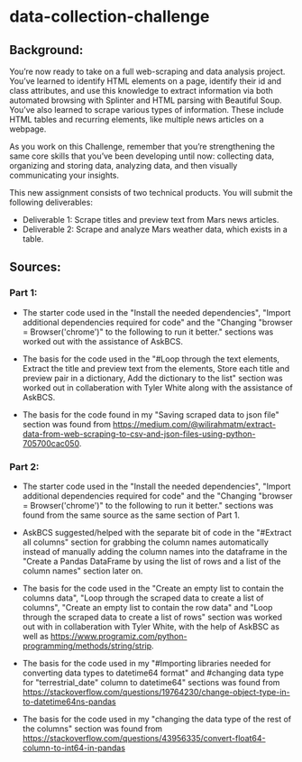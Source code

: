 # data-collection-challenge
## **Background:**

You’re now ready to take on a full web-scraping and data analysis project. You’ve learned to identify HTML elements on a page, identify their id and class attributes, and use this knowledge to extract information via both automated browsing with Splinter and HTML parsing with Beautiful Soup. You’ve also learned to scrape various types of information. These include HTML tables and recurring elements, like multiple news articles on a webpage.

As you work on this Challenge, remember that you’re strengthening the same core skills that you’ve been developing until now: collecting data, organizing and storing data, analyzing data, and then visually communicating your insights.

This new assignment consists of two technical products. You will submit the following deliverables:
- Deliverable 1: Scrape titles and preview text from Mars news articles.
- Deliverable 2: Scrape and analyze Mars weather data, which exists in a table.

## **Sources:**
### **Part 1:**
- The starter code used in the "Install the needed dependencies", "Import additional dependencies required for code" and the "Changing "browser = Browser('chrome')" to the following to run it better." sections was worked out with the assistance of AskBCS.

- The basis for the code used in the "#Loop through the text elements, Extract the title and preview text from the elements, Store each title and preview pair in a dictionary, Add the dictionary to the list" section was worked out in collaberation with Tyler White along with the assistance of AskBCS.

- The basis for the code found in my "Saving scraped data to json file" section was found from https://medium.com/@wilirahmatm/extract-data-from-web-scraping-to-csv-and-json-files-using-python-705700cac050.

### **Part 2:**
- The starter code used in the "Install the needed dependencies", "Import additional dependencies required for code" and the "Changing "browser = Browser('chrome')" to the following to run it better." sections was found from the same source as the same section of Part 1.

- AskBCS suggested/helped with the separate bit of code in the "#Extract all columns" section for grabbing the column names automatically instead of manually adding the column names into the dataframe in the "Create a Pandas DataFrame by using the list of rows and a list of the column names" section later on.

- The basis for the code used in the "Create an empty list to contain the columns data", "Loop through the scraped data to create a list of columns", "Create an empty list to contain the row data" and "Loop through the scraped data to create a list of rows" section was worked out with in collaberation with Tyler White, with the help of AskBSC as well as https://www.programiz.com/python-programming/methods/string/strip.

- The basis for the code used in my "#Importing libraries needed for converting data types to datetime64 format" and #changing data type for "terrestrial_date" column to datetime64" sections was found from https://stackoverflow.com/questions/19764230/change-object-type-in-to-datetime64ns-pandas

- The basis for the code used in my "changing the data type of the rest of the columns" section was found from https://stackoverflow.com/questions/43956335/convert-float64-column-to-int64-in-pandas